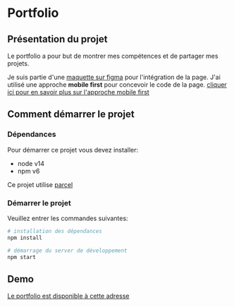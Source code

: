 # Portfolio

## Présentation du projet

Le portfolio a pour but de montrer mes compétences et de partager mes projets.

Je suis partie d'une [maquette sur figma](https://discord.com/channels/@me/771038619946713109/945231505188331530) pour l'intégration de la page.
J'ai utilisé une approche **mobile first** pour concevoir le code de la page. [cliquer ici pour en savoir plus sur l'approche mobile first](https://jenseign.com/apprendre-html-css/documentation-theorie/responsive-mobile-first/)


## Comment démarrer le projet

### Dépendances

Pour démarrer ce projet vous devez installer:
- node v14
- npm v6

Ce projet utilise [parcel](https://parceljs.org/)

### Démarrer le projet 

Veuillez entrer les commandes suivantes:

```bash
# installation des dépendances
npm install

# démarrage du server de développement
npm start
```

## Demo 

[Le portfolio est disponible à cette adresse ](https://hermione-allognon.netlify.app/)
